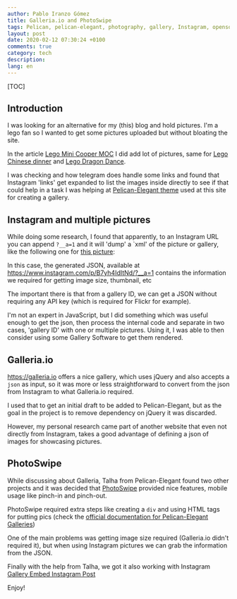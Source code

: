 ```yaml
---
author: Pablo Iranzo Gómez
title: Galleria.io and PhotoSwipe
tags: Pelican, pelican-elegant, photography, gallery, Instagram, opensource, open source, galleria.io, PhotoSwipe, FOSS
layout: post
date: 2020-02-12 07:30:24 +0100
comments: true
category: tech
description:
lang: en
---
```


[TOC]

## Introduction

I was looking for an alternative for my (this) blog and hold pictures. I'm a lego fan so I wanted to get some pictures uploaded but without bloating the site.

In the article [Lego Mini Cooper MOC]({filename}2019-06-09-lego-mini-cooper-moc.en.md) I did add lot of pictures, same for [Lego Chinese dinner]({filename}2019-06-28-chinese-dinner.en.md) and [Lego Dragon Dance]({filename}2019-06-28-dragon-dance.en.md).

I was checking and how telegram does handle some links and found that
Instagram 'links' get expanded to list the images inside directly to see if that could help in a task I was helping at [Pelican-Elegant theme](https://github.com/Pelican-Elegant/elegant) used at this site for creating a gallery.

## Instagram and multiple pictures

While doing some research, I found that apparently, to an Instagram URL you can append `?__a=1` and it will 'dump' a `xml' of the picture or gallery, like the following one for [this picture](https://www.instagram.com/p/B7yh4IdItNd/):

<div class="elegant-instagram" data-instagram-id="B7yh4IdItNd"></div>

In this case, the generated JSON, available at <https://www.instagram.com/p/B7yh4IdItNd/?__a=1> contains the information we required for getting image size, thumbnail, etc

The important there is that from a gallery ID, we can get a JSON without requiring any API key (which is required for Flickr for example).

I'm not an expert in JavaScript, but I did something which was useful enough to get the json, then process the internal code and separate in two cases, 'gallery ID' with one or multiple pictures. Using it, I was able to then consider using some Gallery Software to get them rendered.

## Galleria.io

<https://galleria.io> offers a nice gallery, which uses jQuery and also
accepts a `json` as input, so it was more or less straightforward to convert
from the json from Instagram to what Galleria.io required.

I used that to get an initial draft to be added to Pelican-Elegant, but as
the goal in the project is to remove dependency on jQuery it was discarded.

However, my personal research came part of another website that even not
directly from Instagram, takes a good advantage of defining a json of images
for showcasing pictures.

## PhotoSwipe

While discussing about Galleria, Talha from Pelican-Elegant found two other
projects and it was decided that [PhotoSwipe](https://photoswipe.com/) provided nice features, mobile
usage like pinch-in and pinch-out.

PhotoSwipe required extra steps like creating a `div` and using HTML tags for
putting pics (check the [official documentation for Pelican-Elegant
Galleries](https://next.elegant.oncrashreboot.com/photoswipe-gallery-using-raw-html))

One of the main problems was getting image size required (Galleria.io didn't
required it), but when using Instagram pictures we can grab the information
from the JSON.

Finally with the help from Talha, we got it also working with Instagram
[Gallery Embed Instagram Post](https://next.elegant.oncrashreboot.com/gallery-embed-instagram-post)

Enjoy!
